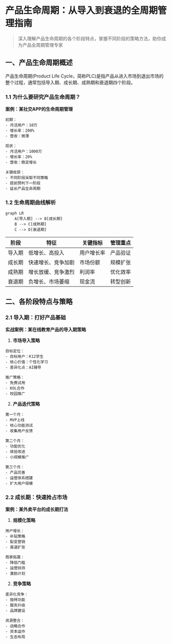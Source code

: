 # 产品生命周期：从导入到衰退的全周期管理指南

> 深入理解产品生命周期的各个阶段特点，掌握不同阶段的策略方法，助你成为产品全周期管理专家

## 一、产品生命周期概述

产品生命周期(Product Life Cycle，简称PLC)是指产品从进入市场到退出市场的整个过程，通常包括导入期、成长期、成熟期和衰退期四个阶段。

### 1.1 为什么要研究产品生命周期？

**案例：某社交APP的生命周期管理**

```
初期：
- 月活用户：10万
- 增长率：200%
- 营收：微薄

现状：
- 月活用户：1000万
- 增长率：20%
- 营收：稳定增长

关键收获：
- 不同阶段采取不同策略
- 提前预判下一阶段
- 延长产品生命周期
```

### 1.2 生命周期曲线解析

```mermaid
graph LR
    A[导入期] --> B[成长期]
    B --> C[成熟期]
    C --> D[衰退期]
```

| 阶段 | 特征 | 关键指标 | 管理重点 |
|-----|------|---------|---------|
| 导入期 | 低增长、高投入 | 用户增长率 | 产品验证 |
| 成长期 | 快速增长、竞争加剧 | 市场份额 | 规模扩张 |
| 成熟期 | 增长放缓、竞争激烈 | 利润率 | 优化效率 |
| 衰退期 | 负增长、市场萎缩 | 现金流 | 转型创新 |

## 二、各阶段特点与策略

### 2.1 导入期：打好产品基础

**实战案例：某在线教育产品的导入期策略**

1. **市场导入策略**
```
目标定位：
- 目标用户：K12学生
- 核心价值：个性化学习
- 差异化点：AI辅导

推广策略：
- 免费试用
- KOL合作
- 校园推广
```

2. **产品迭代策略**
```
第一个月：
- MVP上线
- 核心功能测试
- 收集用户反馈

第二个月：
- 功能优化
- 体验改进
- 小规模推广

第三个月：
- 产品完善
- 运营体系搭建
- 扩大用户规模
```

### 2.2 成长期：快速抢占市场

**案例：某外卖平台的成长期打法**

1. **规模化策略**
```
用户增长：
- 补贴策略
- 裂变营销
- 渠道扩张

商家拓展：
- 降低门槛
- 运营扶持
- 激励计划
```

2. **竞争策略**
```
差异化竞争：
- 独特功能
- 服务升级
- 品牌建设

资源整合：
- 战略合作
- 资本运作
- 生态布局
```
